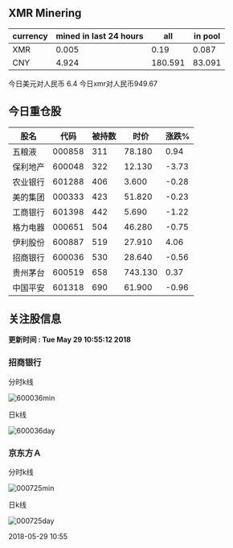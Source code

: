## XMR Minering

|currency|mined in last 24 hours|all|in pool|
|---|---|---|---|
|XMR|0.005|0.19|0.087|
|CNY|4.924|180.591|83.091|

今日美元对人民币 6.4	今日xmr对人民币949.67


## 今日重仓股 

|股名|代码|被持数|时价|涨跌%|
|---|---|---|---|---|
|五粮液|000858|311|78.180|0.94|
|保利地产|600048|322|12.130|-3.73|
|农业银行|601288|406|3.600|-0.28|
|美的集团|000333|423|51.820|-0.23|
|工商银行|601398|442|5.690|-1.22|
|格力电器|000651|504|46.280|-0.75|
|伊利股份|600887|519|27.910|4.06|
|招商银行|600036|530|28.640|-0.56|
|贵州茅台|600519|658|743.130|0.37|
|中国平安|601318|690|61.900|-0.96|

## 关注股信息
**更新时间 : Tue May 29 10:55:12 2018**
### 招商银行 
分时k线

![600036min](http://image.sinajs.cn/newchart/min/n/sh600036.gif)

日k线

![600036day](http://image.sinajs.cn/newchart/daily/n/sh600036.gif)

### 京东方Ａ 
分时k线

![000725min](http://image.sinajs.cn/newchart/min/n/sz000725.gif)

日k线

![000725day](http://image.sinajs.cn/newchart/daily/n/sz000725.gif)

2018-05-29 10:55